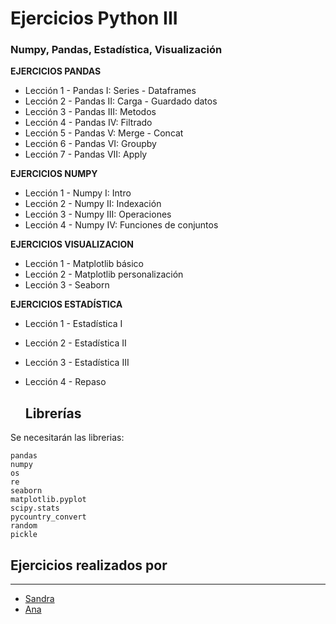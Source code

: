 # Ejercicios Python III

### **Numpy, Pandas, Estadística, Visualización**

**EJERCICIOS PANDAS**

  - Lección 1 - Pandas I: Series - Dataframes
  - Lección 2 - Pandas II: Carga - Guardado datos
  - Lección 3 - Pandas III: Metodos
  - Lección 4 - Pandas IV: Filtrado
  - Lección 5 - Pandas V: Merge - Concat
  - Lección 6 - Pandas VI: Groupby
  - Lección 7 - Pandas VII: Apply

**EJERCICIOS NUMPY**

  - Lección 1 - Numpy I: Intro
  - Lección 2 - Numpy II: Indexación
  - Lección 3 - Numpy III: Operaciones
  - Lección 4 - Numpy IV: Funciones de conjuntos

**EJERCICIOS VISUALIZACION**

  - Lección 1 - Matplotlib básico
  - Lección 2 - Matplotlib personalización
  - Lección 3 - Seaborn

**EJERCICIOS ESTADÍSTICA**

  - Lección 1 - Estadística I
  - Lección 2 - Estadística II
  - Lección 3 - Estadística III
  - Lección 4 - Repaso
  
    ## Librerías 

Se necesitarán las librerias:
```
pandas
numpy
os
re
seaborn
matplotlib.pyplot
scipy.stats
pycountry_convert
random
pickle
```

## Ejercicios realizados por
***
 
  - [Sandra](https://github.com/sanfermen)
  - [Ana](https://github.com/AnaGT85)
  

